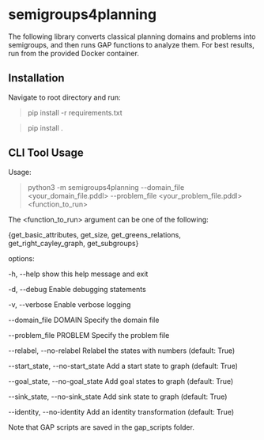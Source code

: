 # semigroups4planning

The following library converts classical planning domains and problems into semigroups, and then runs GAP functions to analyze them.
For best results, run from the provided Docker container.

## Installation

Navigate to root directory and run:

> pip install -r requirements.txt

> pip install .

## CLI Tool Usage

Usage:

> python3 -m semigroups4planning --domain_file <your_domain_file.pddl> --problem_file <your_problem_file.pddl> <function_to_run>

The <function_to_run> argument can be one of the following:

{get_basic_attributes, get_size, get_greens_relations, get_right_cayley_graph, get_subgroups}

options:

  -h, --help                        show this help message and exit
  
  -d, --debug                       Enable debugging statements
  
  -v, --verbose                     Enable verbose logging
  
  --domain_file DOMAIN              Specify the domain file
  
  --problem_file PROBLEM            Specify the problem file
  
  --relabel, --no-relabel           Relabel the states with numbers (default: True)
  
  --start_state, --no-start_state   Add a start state to graph (default: True)
  
  --goal_state, --no-goal_state     Add goal states to graph (default: True)
  
  --sink_state, --no-sink_state     Add sink state to graph (default: True)
  
  --identity, --no-identity         Add an identity transformation (default: True)

  Note that GAP scripts are saved in the gap_scripts folder.
